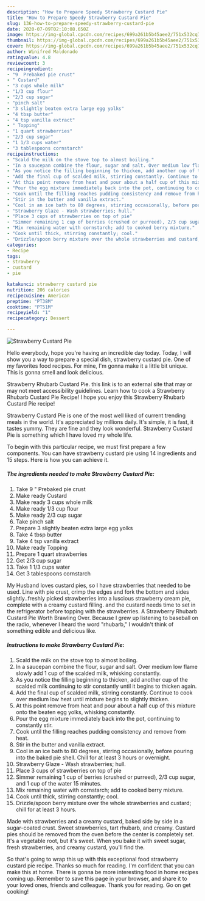 ```yaml
---
description: "How to Prepare Speedy Strawberry Custard Pie"
title: "How to Prepare Speedy Strawberry Custard Pie"
slug: 136-how-to-prepare-speedy-strawberry-custard-pie
date: 2020-07-09T02:10:08.650Z
image: https://img-global.cpcdn.com/recipes/699a261b5b45aee2/751x532cq70/strawberry-custard-pie-recipe-main-photo.jpg
thumbnail: https://img-global.cpcdn.com/recipes/699a261b5b45aee2/751x532cq70/strawberry-custard-pie-recipe-main-photo.jpg
cover: https://img-global.cpcdn.com/recipes/699a261b5b45aee2/751x532cq70/strawberry-custard-pie-recipe-main-photo.jpg
author: Winifred Maldonado
ratingvalue: 4.8
reviewcount: 3
recipeingredient:
- "9  Prebaked pie crust"
- " Custard"
- "3 cups whole milk"
- "1/3 cup flour"
- "2/3 cup sugar"
- "pinch salt"
- "3 slightly beaten extra large egg yolks"
- "4 tbsp butter"
- "4 tsp vanilla extract"
- " Topping"
- "1 quart strawberries"
- "2/3 cup sugar"
- "1 1/3 cups water"
- "3 tablespoons cornstarch"
recipeinstructions:
- "Scald the milk on the stove top to almost boiling."
- "In a saucepan combine the flour, sugar and salt. Over medium low flame slowly add 1 cup of the scalded milk, whisking constantly."
- "As you notice the filling beginning to thicken, add another cup of the scalded milk continuing to stir constantly until it begins to thicken again."
- "Add the final cup of scalded milk, stirring constantly. Continue to cook over medium low heat until mixture begins to slightly thicken."
- "At this point remove from heat and pour about a half cup of this mixture onto the beaten egg yolks, whisking constantly."
- "Pour the egg mixture immediately back into the pot, continuing to constantly stir."
- "Cook until the filling reaches pudding consistency and remove from heat."
- "Stir in the butter and vanilla extract."
- "Cool in an ice bath to 80 degrees, stirring occasionally, before pouring into the baked pie shell. Chill for at least 3 hours or overnight."
- "Strawberry Glaze - Wash strawberries; hull."
- "Place 3 cups of strawberries on top of pie"
- "Simmer remaining 1 cup of berries (crushed or purreed), 2/3 cup sugar, and 1 cup of the water 15 minutes."
- "Mix remaining water with cornstarch; add to cooked berry mixture."
- "Cook until thick, stirring constantly; cool."
- "Drizzle/spoon berry mixture over the whole strawberries and custard; chill for at least 3 hours."
categories:
- Recipe
tags:
- strawberry
- custard
- pie

katakunci: strawberry custard pie 
nutrition: 206 calories
recipecuisine: American
preptime: "PT38M"
cooktime: "PT51M"
recipeyield: "1"
recipecategory: Dessert

---
```



![Strawberry Custard Pie](https://img-global.cpcdn.com/recipes/699a261b5b45aee2/751x532cq70/strawberry-custard-pie-recipe-main-photo.jpg)

Hello everybody, hope you're having an incredible day today. Today, I will show you a way to prepare a special dish, strawberry custard pie. One of my favorites food recipes. For mine, I'm gonna make it a little bit unique. This is gonna smell and look delicious.

Strawberry Rhubarb Custard Pie. this link is to an external site that may or may not meet accessibility guidelines. Learn how to cook a Strawberry Rhubarb Custard Pie Recipe! I hope you enjoy this Strawberry Rhubarb Custard Pie recipe!

Strawberry Custard Pie is one of the most well liked of current trending meals in the world. It's appreciated by millions daily. It's simple, it is fast, it tastes yummy. They are fine and they look wonderful. Strawberry Custard Pie is something which I have loved my whole life.


To begin with this particular recipe, we must first prepare a few components. You can have strawberry custard pie using 14 ingredients and 15 steps. Here is how you can achieve it.

<!--inarticleads1-->

##### The ingredients needed to make Strawberry Custard Pie:

1. Take 9 &#34; Prebaked pie crust
1. Make ready  Custard
1. Make ready 3 cups whole milk
1. Make ready 1/3 cup flour
1. Make ready 2/3 cup sugar
1. Take pinch salt
1. Prepare 3 slightly beaten extra large egg yolks
1. Take 4 tbsp butter
1. Take 4 tsp vanilla extract
1. Make ready  Topping
1. Prepare 1 quart strawberries
1. Get 2/3 cup sugar
1. Take 1 1/3 cups water
1. Get 3 tablespoons cornstarch


My Husband loves custard pies, so I have strawberries that needed to be used. Line with pie crust, crimp the edges and fork the bottom and sides slightly..freshly picked strawberries into a luscious strawberry cream pie, complete with a creamy custard filling. and the custard needs time to set in the refrigerator before topping with the strawberries. A Strawberry Rhubarb Custard Pie Worth Brawling Over. Because I grew up listening to baseball on the radio, whenever I heard the word &#34;rhubarb,&#34; I wouldn&#39;t think of something edible and delicious like. 

<!--inarticleads2-->

##### Instructions to make Strawberry Custard Pie:

1. Scald the milk on the stove top to almost boiling.
1. In a saucepan combine the flour, sugar and salt. Over medium low flame slowly add 1 cup of the scalded milk, whisking constantly.
1. As you notice the filling beginning to thicken, add another cup of the scalded milk continuing to stir constantly until it begins to thicken again.
1. Add the final cup of scalded milk, stirring constantly. Continue to cook over medium low heat until mixture begins to slightly thicken.
1. At this point remove from heat and pour about a half cup of this mixture onto the beaten egg yolks, whisking constantly.
1. Pour the egg mixture immediately back into the pot, continuing to constantly stir.
1. Cook until the filling reaches pudding consistency and remove from heat.
1. Stir in the butter and vanilla extract.
1. Cool in an ice bath to 80 degrees, stirring occasionally, before pouring into the baked pie shell. Chill for at least 3 hours or overnight.
1. Strawberry Glaze - Wash strawberries; hull.
1. Place 3 cups of strawberries on top of pie
1. Simmer remaining 1 cup of berries (crushed or purreed), 2/3 cup sugar, and 1 cup of the water 15 minutes.
1. Mix remaining water with cornstarch; add to cooked berry mixture.
1. Cook until thick, stirring constantly; cool.
1. Drizzle/spoon berry mixture over the whole strawberries and custard; chill for at least 3 hours.


Made with strawberries and a creamy custard, baked side by side in a sugar-coated crust. Sweet strawberries, tart rhubarb, and creamy. Custard pies should be removed from the oven before the center is completely set. It&#39;s a vegetable root, but it&#39;s sweet. When you bake it with sweet sugar, fresh strawberries, and creamy custard, you&#39;ll find the. 

So that's going to wrap this up with this exceptional food strawberry custard pie recipe. Thanks so much for reading. I'm confident that you can make this at home. There is gonna be more interesting food in home recipes coming up. Remember to save this page in your browser, and share it to your loved ones, friends and colleague. Thank you for reading. Go on get cooking!
